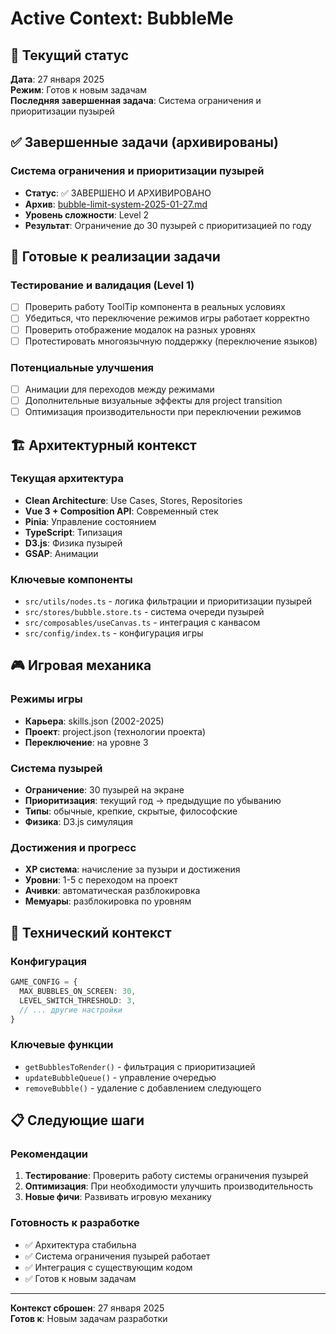 # Active Context: BubbleMe

## 🎯 Текущий статус
**Дата**: 27 января 2025  
**Режим**: Готов к новым задачам  
**Последняя завершенная задача**: Система ограничения и приоритизации пузырей

## ✅ Завершенные задачи (архивированы)

### Система ограничения и приоритизации пузырей
- **Статус**: ✅ ЗАВЕРШЕНО И АРХИВИРОВАНО
- **Архив**: [bubble-limit-system-2025-01-27.md](archive/bubble-limit-system-2025-01-27.md)
- **Уровень сложности**: Level 2
- **Результат**: Ограничение до 30 пузырей с приоритизацией по году

## 🔄 Готовые к реализации задачи

### Тестирование и валидация (Level 1)
- [ ] Проверить работу ToolTip компонента в реальных условиях
- [ ] Убедиться, что переключение режимов игры работает корректно
- [ ] Проверить отображение модалок на разных уровнях
- [ ] Протестировать многоязычную поддержку (переключение языков)

### Потенциальные улучшения
- [ ] Анимации для переходов между режимами
- [ ] Дополнительные визуальные эффекты для project transition
- [ ] Оптимизация производительности при переключении режимов

## 🏗️ Архитектурный контекст

### Текущая архитектура
- **Clean Architecture**: Use Cases, Stores, Repositories
- **Vue 3 + Composition API**: Современный стек
- **Pinia**: Управление состоянием
- **TypeScript**: Типизация
- **D3.js**: Физика пузырей
- **GSAP**: Анимации

### Ключевые компоненты
- `src/utils/nodes.ts` - логика фильтрации и приоритизации пузырей
- `src/stores/bubble.store.ts` - система очереди пузырей
- `src/composables/useCanvas.ts` - интеграция с канвасом
- `src/config/index.ts` - конфигурация игры

## 🎮 Игровая механика

### Режимы игры
- **Карьера**: skills.json (2002-2025)
- **Проект**: project.json (технологии проекта)
- **Переключение**: на уровне 3

### Система пузырей
- **Ограничение**: 30 пузырей на экране
- **Приоритизация**: текущий год → предыдущие по убыванию
- **Типы**: обычные, крепкие, скрытые, философские
- **Физика**: D3.js симуляция

### Достижения и прогресс
- **XP система**: начисление за пузыри и достижения
- **Уровни**: 1-5 с переходом на проект
- **Ачивки**: автоматическая разблокировка
- **Мемуары**: разблокировка по уровням

## 🔧 Технический контекст

### Конфигурация
```typescript
GAME_CONFIG = {
  MAX_BUBBLES_ON_SCREEN: 30,
  LEVEL_SWITCH_THRESHOLD: 3,
  // ... другие настройки
}
```

### Ключевые функции
- `getBubblesToRender()` - фильтрация с приоритизацией
- `updateBubbleQueue()` - управление очередью
- `removeBubble()` - удаление с добавлением следующего

## 📋 Следующие шаги

### Рекомендации
1. **Тестирование**: Проверить работу системы ограничения пузырей
2. **Оптимизация**: При необходимости улучшить производительность
3. **Новые фичи**: Развивать игровую механику

### Готовность к разработке
- ✅ Архитектура стабильна
- ✅ Система ограничения пузырей работает
- ✅ Интеграция с существующим кодом
- ✅ Готов к новым задачам

---
**Контекст сброшен**: 27 января 2025  
**Готов к**: Новым задачам разработки 
